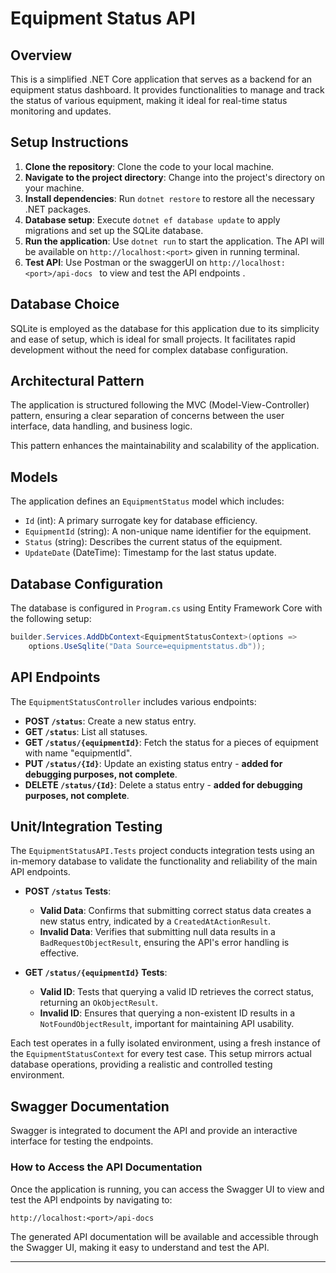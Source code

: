 # Equipment Status API

## Overview
This is a simplified .NET Core application that serves as a backend for an equipment status dashboard. It provides functionalities to manage and track the status of various equipment, making it ideal for real-time status monitoring and updates.

## Setup Instructions
1. **Clone the repository**: Clone the code to your local machine.
2. **Navigate to the project directory**: Change into the project's directory on your machine.
3. **Install dependencies**: Run `dotnet restore` to restore all the necessary .NET packages.
4. **Database setup**: Execute `dotnet ef database update` to apply migrations and set up the SQLite database.
5. **Run the application**: Use `dotnet run` to start the application. The API will be available on `http://localhost:<port>` given in running terminal.
6. **Test API**: Use Postman or the swaggerUI on `http://localhost:<port>/api-docs ` to view and test the API endpoints .

## Database Choice
SQLite is employed as the database for this application due to its simplicity and ease of setup, which is ideal for small projects. It facilitates rapid development without the need for complex database configuration.

## Architectural Pattern
The application is structured following the MVC (Model-View-Controller) pattern, ensuring a clear separation of concerns between the user interface, data handling, and business logic. 

This pattern enhances the maintainability and scalability of the application.

## Models
The application defines an `EquipmentStatus` model which includes:
- `Id` (int): A primary surrogate key for database efficiency.
- `EquipmentId` (string): A non-unique name identifier for the equipment.
- `Status` (string): Describes the current status of the equipment.
- `UpdateDate` (DateTime): Timestamp for the last status update.

## Database Configuration
The database is configured in `Program.cs` using Entity Framework Core with the following setup:
```csharp
builder.Services.AddDbContext<EquipmentStatusContext>(options =>
    options.UseSqlite("Data Source=equipmentstatus.db"));
```

## API Endpoints
The `EquipmentStatusController` includes various endpoints:
- **POST `/status`**: Create a new status entry.
- **GET `/status`**: List all statuses.
- **GET `/status/{equipmentId}`**: Fetch the status for a pieces of equipment with name "equipmentId".
- **PUT `/status/{Id}`**: Update an existing status entry - **added for debugging purposes, not complete**.
- **DELETE `/status/{Id}`**: Delete a status entry - **added for debugging purposes, not complete**.


## Unit/Integration Testing

The `EquipmentStatusAPI.Tests` project conducts integration tests using an in-memory database to validate the functionality and reliability of the main API endpoints.

- **POST `/status` Tests**:
  - **Valid Data**: Confirms that submitting correct status data creates a new status entry, indicated by a `CreatedAtActionResult`.
  - **Invalid Data**: Verifies that submitting null data results in a `BadRequestObjectResult`, ensuring the API's error handling is effective.
  
- **GET `/status/{equipmentId}` Tests**:
  - **Valid ID**: Tests that querying a valid ID retrieves the correct status, returning an `OkObjectResult`.
  - **Invalid ID**: Ensures that querying a non-existent ID results in a `NotFoundObjectResult`, important for maintaining API usability.

Each test operates in a fully isolated environment, using a fresh instance of the `EquipmentStatusContext` for every test case. 
This setup mirrors actual database operations, providing a realistic and controlled testing environment.

## Swagger Documentation
Swagger is integrated to document the API and provide an interactive interface for testing the endpoints.

### How to Access the API Documentation
Once the application is running, you can access the Swagger UI to view and test the API endpoints by navigating to:
```
http://localhost:<port>/api-docs
```

The generated API documentation will be available and accessible through the Swagger UI, making it easy to understand and test the API.

---

